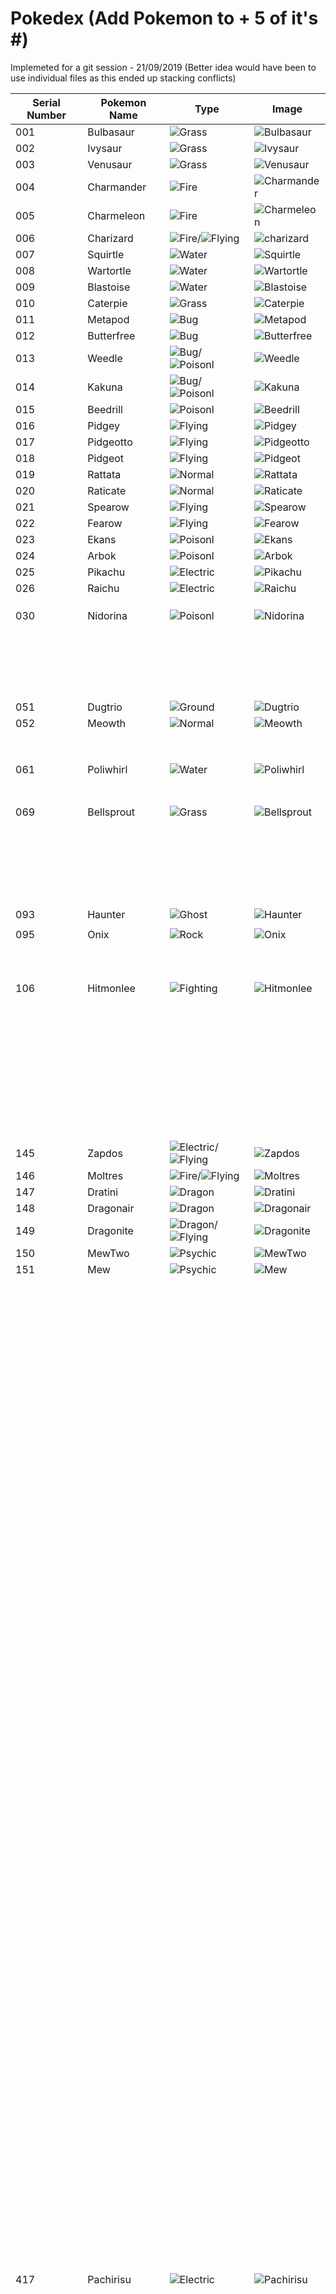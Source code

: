 # Pokedex (Add Pokemon to + 5 of it's #)
Implemeted for a git session - 21/09/2019 (Better idea would have been to use individual files as this ended up stacking conflicts)

| Serial Number | Pokemon Name | Type | Image |
| --- |---| --- | --- |
| 001 | Bulbasaur | ![Grass](https://vignette.wikia.nocookie.net/pokemon/images/4/46/Type_Grass.gif) | ![Bulbasaur](https://assets.pokemon.com/assets/cms2/img/pokedex/full/001.png)|
| 002 | Ivysaur | ![Grass](https://vignette.wikia.nocookie.net/pokemon/images/4/46/Type_Grass.gif) | ![Ivysaur](https://assets.pokemon.com/assets/cms2/img/pokedex/full/002.png)|
| 003 | Venusaur | ![Grass](https://vignette.wikia.nocookie.net/pokemon/images/4/46/Type_Grass.gif) | ![Venusaur](https://assets.pokemon.com/assets/cms2/img/pokedex/full/003.png)|
|004|Charmander|![Fire](https://vignette.wikia.nocookie.net/pokemon/images/4/4d/Type_Fire.gif)|![Charmander](https://assets.pokemon.com/assets/cms2/img/pokedex/full/004.png)|
| 005 |Charmeleon|![Fire](https://vignette.wikia.nocookie.net/pokemon/images/4/4d/Type_Fire.gif)|![Charmeleon](https://assets.pokemon.com/assets/cms2/img/pokedex/full/005.png)|
| 006 | Charizard | ![Fire](https://vignette.wikia.nocookie.net/pokemon/images/4/4d/Type_Fire.gif)/![Flying](https://vignette.wikia.nocookie.net/pokemon/images/4/4b/Type_Flying.gif) | ![charizard](https://assets.pokemon.com/assets/cms2/img/pokedex/full/006.png)|
| 007 | Squirtle | ![Water](https://vignette.wikia.nocookie.net/pokemon/images/e/ed/Type_Water.gif) | ![Squirtle](https://assets.pokemon.com/assets/cms2/img/pokedex/full/007.png)|
| 008 | Wartortle |![Water](https://vignette.wikia.nocookie.net/pokemon/images/e/ed/Type_Water.gif)|![Wartortle](https://assets.pokemon.com/assets/cms2/img/pokedex/full/008.png)|
| 009 | Blastoise |![Water](https://vignette.wikia.nocookie.net/pokemon/images/e/ed/Type_Water.gif)|![Blastoise](https://assets.pokemon.com/assets/cms2/img/pokedex/full/009.png)|
| 010 | Caterpie | ![Grass](https://vignette.wikia.nocookie.net/pokemon/images/4/46/Type_Grass.gif) | ![Caterpie](https://assets.pokemon.com/assets/cms2/img/pokedex/full/010.png)|
| 011 | Metapod | ![Bug](https://vignette.wikia.nocookie.net/pokemon/images/6/64/Type_Bug.gif) | ![Metapod](https://assets.pokemon.com/assets/cms2/img/pokedex/full/011.png)|
| 012 | Butterfree | ![Bug](https://vignette.wikia.nocookie.net/pokemon/images/6/64/Type_Bug.gif) | ![Butterfree](https://assets.pokemon.com/assets/cms2/img/pokedex/full/012.png)|
| 013 |Weedle|![Bug](https://vignette.wikia.nocookie.net/pokemon/images/6/64/Type_Bug.gif)/![Poisonl](https://vignette.wikia.nocookie.net/pokemon/images/8/82/Type_Poison.gif)|![Weedle](https://assets.pokemon.com/assets/cms2/img/pokedex/full/013.png)|
| 014 |Kakuna|![Bug](https://vignette.wikia.nocookie.net/pokemon/images/6/64/Type_Bug.gif)/![Poisonl](https://vignette.wikia.nocookie.net/pokemon/images/8/82/Type_Poison.gif)|![Kakuna](https://assets.pokemon.com/assets/cms2/img/pokedex/full/014.png)|
| 015 | Beedrill  | ![Poisonl](https://vignette.wikia.nocookie.net/pokemon/images/8/82/Type_Poison.gif)| ![Beedrill](https://assets.pokemon.com/assets/cms2/img/pokedex/full/015.png)| 
| 016 | Pidgey | ![Flying](https://vignette.wikia.nocookie.net/pokemon/images/4/4b/Type_Flying.gif) | ![Pidgey](https://assets.pokemon.com/assets/cms2/img/pokedex/full/016.png)|
| 017 |Pidgeotto|![Flying](https://vignette.wikia.nocookie.net/pokemon/images/4/4b/Type_Flying.gif) |![Pidgeotto](https://assets.pokemon.com/assets/cms2/img/pokedex/full/017.png)|
| 018 |Pidgeot|![Flying](https://vignette.wikia.nocookie.net/pokemon/images/4/4b/Type_Flying.gif)|![Pidgeot](https://assets.pokemon.com/assets/cms2/img/pokedex/full/018.png)|
| 019 | Rattata | ![Normal](https://vignette.wikia.nocookie.net/pokemon/images/6/61/Type_Normal.gif)| ![Rattata](https://assets.pokemon.com/assets/cms2/img/pokedex/full/019.png)|
| 020 | Raticate | ![Normal](https://vignette.wikia.nocookie.net/pokemon/images/6/61/Type_Normal.gif) | ![Raticate](https://assets.pokemon.com/assets/cms2/img/pokedex/full/020.png)|
| 021 | Spearow | ![Flying](https://vignette.wikia.nocookie.net/pokemon/images/4/4b/Type_Flying.gif) | ![Spearow](https://assets.pokemon.com/assets/cms2/img/pokedex/full/021.png)|
| 022 | Fearow | ![Flying](https://vignette.wikia.nocookie.net/pokemon/images/4/4b/Type_Flying.gif) | ![Fearow](https://assets.pokemon.com/assets/cms2/img/pokedex/full/022.png)|
| 023  | Ekans | ![Poisonl](https://vignette.wikia.nocookie.net/pokemon/images/8/82/Type_Poison.gif)| ![Ekans](https://assets.pokemon.com/assets/cms2/img/pokedex/full/023.png)|  
| 024 |Arbok   |![Poisonl](https://vignette.wikia.nocookie.net/pokemon/images/8/82/Type_Poison.gif)|![Arbok](https://assets.pokemon.com/assets/cms2/img/pokedex/full/024.png)  |
| 025 | Pikachu | ![Electric](https://vignette.wikia.nocookie.net/pokemon/images/a/aa/Type_Electric.gif)| ![Pikachu](https://assets.pokemon.com/assets/cms2/img/pokedex/full/025.png)|
| 026 | Raichu | ![Electric](https://vignette.wikia.nocookie.net/pokemon/images/a/aa/Type_Electric.gif)| ![Raichu](https://assets.pokemon.com/assets/cms2/img/pokedex/full/026.png)|
|||||
|||||
|||||
| 030 | Nidorina | ![Poisonl](https://vignette.wikia.nocookie.net/pokemon/images/8/82/Type_Poison.gif) | ![Nidorina](https://assets.pokemon.com/assets/cms2/img/pokedex/full/030.png)|
|||||
|||||
|||||
|||||
|||||
|||||
|||||
|||||
|||||
|||||
|||||
|||||
|||||
|||||
|||||
|||||
|||||
|||||
|||||
|||||
| 051 | Dugtrio| ![Ground](https://vignette.wikia.nocookie.net/pokemon/images/1/1d/Type_Ground.gif)| ![Dugtrio](https://assets.pokemon.com/assets/cms2/img/pokedex/full/051.png)|
| 052 | Meowth| ![Normal](https://vignette.wikia.nocookie.net/pokemon/images/6/61/Type_Normal.gif)| ![Meowth](https://assets.pokemon.com/assets/cms2/img/pokedex/full/052.png)|
|||||
|||||
|||||
|||||
|||||
|||||
|||||
|||||
| 061 | Poliwhirl| ![Water](https://vignette.wikia.nocookie.net/pokemon/images/e/ed/Type_Water.gif) | ![Poliwhirl](https://assets.pokemon.com/assets/cms2/img/pokedex/full/061.png)|
|||||
|||||
|||||
|||||
|||||
|||||
|||||
| 069 | Bellsprout | ![Grass](https://vignette.wikia.nocookie.net/pokemon/images/4/46/Type_Grass.gif) | ![Bellsprout](https://assets.pokemon.com/assets/cms2/img/pokedex/full/069.png)|
|||||
|||||
|||||
|||||
|||||
|||||
|||||
|||||
|||||
|||||
|||||
|||||
|||||
|||||
|||||
|||||
|||||
|||||
|||||
|||||
|||||
|||||
|||||
| 093 | Haunter | ![Ghost](https://vignette.wikia.nocookie.net/pokemon/images/f/f2/Type_Ghost.gif) | ![Haunter](https://assets.pokemon.com/assets/cms2/img/pokedex/full/093.png)|
|||||
| 095 | Onix | ![Rock](https://vignette.wikia.nocookie.net/pokemon/images/b/b3/Type_Rock.gif) | ![Onix](https://assets.pokemon.com/assets/cms2/img/pokedex/full/095.png)|
|||||
|||||
|||||
|||||
|||||
|||||
|||||
|||||
|||||
|||||
|106| Hitmonlee | ![Fighting](https://vignette.wikia.nocookie.net/pokemon/images/6/6b/Type_Fighting.gif) |![Hitmonlee](https://assets.pokemon.com/assets/cms2/img/pokedex/full/106.png)|
|||||
|||||
|||||
|||||
|||||
|||||
|||||
|||||
|||||
|||||
|||||
|||||
|||||
|||||
|||||
|||||
|||||
|||||
|||||
|||||
|||||
|||||
|||||
|||||
|||||
|||||
|||||
|||||
|||||
|||||
|||||
|||||
|||||
|||||
|||||
|||||
|||||
|||||
|145| Zapdos | ![Electric](https://vignette.wikia.nocookie.net/pokemon/images/a/aa/Type_Electric.gif)/![Flying](https://vignette.wikia.nocookie.net/pokemon/images/4/4b/Type_Flying.gif) | ![Zapdos](https://assets.pokemon.com/assets/cms2/img/pokedex/full/145.png)|
|146| Moltres | ![Fire](https://vignette.wikia.nocookie.net/pokemon/images/4/4d/Type_Fire.gif)/![Flying](https://vignette.wikia.nocookie.net/pokemon/images/4/4b/Type_Flying.gif) | ![Moltres](https://assets.pokemon.com/assets/cms2/img/pokedex/full/146.png)|
|147| Dratini | ![Dragon](https://vignette.wikia.nocookie.net/pokemon/images/2/26/Type_Dragon.gif) | ![Dratini](https://assets.pokemon.com/assets/cms2/img/pokedex/full/147.png)|
|148| Dragonair | ![Dragon](https://vignette.wikia.nocookie.net/pokemon/images/2/26/Type_Dragon.gif) | ![Dragonair](https://assets.pokemon.com/assets/cms2/img/pokedex/full/148.png)|
|149| Dragonite | ![Dragon](https://vignette.wikia.nocookie.net/pokemon/images/2/26/Type_Dragon.gif)/![Flying](https://vignette.wikia.nocookie.net/pokemon/images/4/4b/Type_Flying.gif) | ![Dragonite](https://assets.pokemon.com/assets/cms2/img/pokedex/full/149.png)|
|150| MewTwo | ![Psychic](https://vignette.wikia.nocookie.net/pokemon/images/6/65/Type_Psychic.gif) | ![MewTwo](https://assets.pokemon.com/assets/cms2/img/pokedex/full/150.png)|
|151| Mew | ![Psychic](https://vignette.wikia.nocookie.net/pokemon/images/6/65/Type_Psychic.gif) | ![Mew](https://assets.pokemon.com/assets/cms2/img/pokedex/full/151.png)|
|||||
|||||
|||||
|||||
|||||
|||||
|||||
|||||
|||||
|||||
|||||
|||||
|||||
|||||
|||||
|||||
|||||
|||||
|||||
|||||
|||||
|||||
|||||
|||||
|||||
|||||
|||||
|||||
|||||
|||||
|||||
|||||
|||||
|||||
|||||
|||||
|||||
|||||
|||||
|||||
|||||
|||||
|||||
|||||
|||||
|||||
|||||
|||||
|||||
|||||
|||||
|||||
|||||
|||||
|||||
|||||
|||||
|||||
|||||
|||||
|||||
|||||
|||||
|||||
|||||
|||||
|||||
|||||
|||||
|||||
|||||
|||||
|||||
|||||
|||||
|||||
|||||
|||||
|||||
|||||
|||||
|||||
|||||
|||||
|||||
|||||
|||||
|||||
|||||
|||||
|||||
|||||
|||||
|||||
|||||
|||||
|||||
|||||
|||||
|||||
|||||
|||||
|||||
|||||
|||||
|||||
|||||
|||||
|||||
|||||
|||||
|||||
|||||
|||||
|||||
|||||
|||||
|||||
|||||
|||||
|||||
|||||
|||||
|||||
|||||
|||||
|||||
|||||
|||||
|||||
|||||
|||||
|||||
|||||
|||||
|||||
|||||
|||||
|||||
|||||
|||||
|||||
|||||
|||||
|||||
|||||
|||||
|||||
|||||
|||||
|||||
|||||
|||||
|||||
|||||
|||||
|||||
|||||
|||||
|||||
|||||
|||||
|||||
|||||
|||||
|||||
|||||
|||||
|||||
|||||
|||||
|||||
|||||
|||||
|||||
|||||
|||||
|||||
|||||
|||||
|||||
|||||
|||||
|||||
|||||
|||||
|||||
|||||
|||||
|||||
|||||
|||||
|||||
|||||
|||||
|||||
|||||
|||||
|||||
|||||
|||||
|||||
|||||
|||||
|||||
|||||
|||||
|||||
|||||
|||||
|||||
|||||
|||||
|||||
|||||
|||||
|||||
|||||
|||||
|||||
|||||
|||||
|||||
|||||
|||||
|||||
|||||
|||||
|||||
|||||
|||||
|||||
|||||
|||||
|||||
|||||
|||||
|||||
|||||
|||||
|||||
|||||
|||||
|||||
|||||
|||||
|||||
|||||
|||||
|||||
|||||
|||||
|||||
|||||
|||||
|||||
|||||
|||||
|||||
|||||
|||||
|||||
|||||
|||||
|||||
|417| Pachirisu | ![Electric](https://vignette.wikia.nocookie.net/pokemon/images/a/aa/Type_Electric.gif) | ![Pachirisu](https://assets.pokemon.com/assets/cms2/img/pokedex/full/417.png)|
|||||
|||||
|||||
|||||
|||||
|||||
|||||
|||||
|||||
|||||
|||||
|||||
|||||
|||||
|||||
|||||
|||||
|||||
|||||
|||||
|||||
|||||
|||||
|||||
|||||
|||||
|||||
|||||
|||||
|||||
|||||
|||||
|||||
|||||
|||||
|||||
|||||
|||||
|||||
|||||
|||||
|||||
|||||
|||||
|||||
|||||
|||||
|||||
|||||
|||||
|||||
|||||
|||||
|||||
|||||
|||||
|||||
|||||
|||||
|||||
|||||
|||||
|||||
|||||
|||||
|483|Dialga|![Steel](https://vignette.wikia.nocookie.net/pokemon/images/a/ab/Type_Steel.gif)/![Dragon](https://vignette.wikia.nocookie.net/pokemon/images/2/26/Type_Dragon.gif)| ![Dialga](https://assets.pokemon.com/assets/cms2/img/pokedex/full/483.png)|
|484|Palkia|![Water](https://vignette.wikia.nocookie.net/pokemon/images/e/ed/Type_Water.gif)/![Dragon](https://vignette.wikia.nocookie.net/pokemon/images/2/26/Type_Dragon.gif)|![Palkia](https://assets.pokemon.com/assets/cms2/img/pokedex/full/484.png)|
|||||
|||||
|487|Giratina|![Ghost](https://vignette.wikia.nocookie.net/pokemon/images/f/f2/Type_Ghost.gif)/![Dragon](https://vignette.wikia.nocookie.net/pokemon/images/2/26/Type_Dragon.gif)|![Giratina](https://assets.pokemon.com/assets/cms2/img/pokedex/full/487.png)|
|||||
|||||
|||||
| 491 | Darkrai | ![Dark](https://vignette.wikia.nocookie.net/pokemon/images/0/0d/Type_Dark.gif) | ![Darkrai](https://assets.pokemon.com/assets/cms2/img/pokedex/full/491.png)|
|||||
| 493 | Arceus | ![Normal](https://vignette.wikia.nocookie.net/pokemon/images/6/61/Type_Normal.gif) | ![Arceus](https://assets.pokemon.com/assets/cms2/img/pokedex/full/493.png)|
|||||
|||||
|||||
|||||
|||||
|||||
|||||
|||||
|||||
|||||
|||||
|||||
|||||
|||||
|||||
|||||
|||||
|||||
|||||
|||||
|||||
|||||
|||||
|||||
|||||
|||||
|||||
|||||
|||||
|||||
|||||
|||||
|||||
|||||
|||||
|||||
|||||
|||||
|||||
|||||
|||||
|||||
|||||
|||||
|||||
|||||
|||||
|||||
|||||
|||||
|||||
|||||
|||||
|||||
|||||
|||||
|||||
|||||
|||||
|||||
|||||
|||||
|||||
|||||
|||||
|||||
|||||
|||||
|||||
|||||
|||||
|||||
|||||
|||||
|||||
|||||
|||||
|||||
|||||
|||||
|||||
|||||
|||||
|||||
|||||
|||||
|||||
|||||
|||||
|||||
|||||
|||||
|||||
|||||
|||||
|||||
|||||
|||||
|||||
|||||
|||||
|||||
|||||
|||||
|||||
|||||
|||||
|||||
|||||
|||||
|||||
|||||
|||||
|||||
|||||
|||||
|||||
|||||
|||||
|||||
|||||
|||||
|||||
|||||
|||||
|||||
|||||
|||||
|||||
|||||
|||||
|||||
|||||
|||||
|||||
|||||
|||||
|||||
|||||
|||||
|||||
|||||
|||||
|||||
|||||
|||||
|||||
|||||
|||||
|||||
|||||
|||||
|||||
|||||
|||||
|||||
|||||
|||||
|||||
|||||
|||||
|||||
|||||
|||||
|||||
|||||
|||||
|||||
|||||
|||||
|||||
|||||
|||||
|||||
|||||
|||||
|||||
|||||
|||||
|||||
|||||
|||||
|||||
|||||
|||||
|||||
|||||
|||||
|||||
|||||
|||||
|||||
|||||
|||||
|||||
|||||
|||||
|||||
|||||
|||||
|||||
|||||
|||||
|||||
|||||
|||||
|||||
|||||
|||||
|||||
|||||
|||||
|||||
|||||
|||||
|||||
|||||
|||||
|||||
|||||
|||||
|||||
|||||
|||||
|||||
|||||
|||||
|||||
| 722 | Rowlet | ![Grass](https://vignette.wikia.nocookie.net/pokemon/images/4/46/Type_Grass.gif)/![Flying](https://vignette.wikia.nocookie.net/pokemon/images/4/4b/Type_Flying.gif) | ![Rowlet](https://assets.pokemon.com/assets/cms2/img/pokedex/full/722.png)|
| 723 | Dartrix | ![Grass](https://vignette.wikia.nocookie.net/pokemon/images/4/46/Type_Grass.gif)/![Flying](https://vignette.wikia.nocookie.net/pokemon/images/4/4b/Type_Flying.gif) | ![Dartrix](https://assets.pokemon.com/assets/cms2/img/pokedex/full/723.png)|
| 724 | Decidueye | ![Grass](https://vignette.wikia.nocookie.net/pokemon/images/4/46/Type_Grass.gif)/![Ghost](https://vignette.wikia.nocookie.net/pokemon/images/f/f2/Type_Ghost.gif) | ![Decidueye](https://assets.pokemon.com/assets/cms2/img/pokedex/full/724.png)|
| 725 | Litten | ![Fire](https://vignette.wikia.nocookie.net/pokemon/images/4/4d/Type_Fire.gif) | ![Litten](https://assets.pokemon.com/assets/cms2/img/pokedex/full/725.png)|
| 726 | Torracat | ![Fire](https://vignette.wikia.nocookie.net/pokemon/images/4/4d/Type_Fire.gif) | ![Torracat](https://assets.pokemon.com/assets/cms2/img/pokedex/full/726.png)|
| 727 | Incineroar | ![Fire](https://vignette.wikia.nocookie.net/pokemon/images/4/4d/Type_Fire.gif)/![Dark](https://vignette.wikia.nocookie.net/pokemon/images/0/0d/Type_Dark.gif) | ![Incineroar](https://assets.pokemon.com/assets/cms2/img/pokedex/full/727.png)|
|||||
|||||
|||||
|||||
|||||
|||||
|||||
|||||
|||||
|||||
|||||
|||||
|||||
|||||
|||||
|||||
|||||
|||||
|||||
|||||
|||||
|||||
|||||
|||||
|||||
|||||
|||||
|||||
|||||
|||||
|||||
|||||
|||||
|||||
|||||
|||||
|||||
|||||
|||||
|||||
|||||
|||||
|||||
|||||
|||||
|||||
|||||
|||||
|||||
|||||
|||||
|||||
|||||
|||||
|||||
|||||
|||||
|||||
|||||
|||||
|||||
|||||
|||||
|791|Solgaleo|![Psychic](https://vignette.wikia.nocookie.net/pokemon/images/6/65/Type_Psychic.gif)/![Steel](https://vignette.wikia.nocookie.net/pokemon/images/a/ab/Type_Steel.gif)|![Solgaleo](https://assets.pokemon.com/assets/cms2/img/pokedex/full/791.png)|
|||||
|||||
|||||
|||||
|||||
|||||
|||||
|||||
|||||
|||||
|||||
|||||
|||||
|||||
|||||
|807|Zeraora|![Electric](https://vignette.wikia.nocookie.net/pokemon/images/a/aa/Type_Electric.gif)|![Zeraora](https://assets.pokemon.com/assets/cms2/img/pokedex/full/807.png)|

Link Legends for the Pokemon types :-

![Bug](https://vignette.wikia.nocookie.net/pokemon/images/6/64/Type_Bug.gif)
![Dark](https://vignette.wikia.nocookie.net/pokemon/images/0/0d/Type_Dark.gif)
![Dragon](https://vignette.wikia.nocookie.net/pokemon/images/2/26/Type_Dragon.gif)
![Electric](https://vignette.wikia.nocookie.net/pokemon/images/a/aa/Type_Electric.gif)
![Fairy](https://vignette.wikia.nocookie.net/pokemon/images/7/74/Type_Fairy.gif)
![Fighting](https://vignette.wikia.nocookie.net/pokemon/images/6/6b/Type_Fighting.gif)
![Fire](https://vignette.wikia.nocookie.net/pokemon/images/4/4d/Type_Fire.gif)
![Flying](https://vignette.wikia.nocookie.net/pokemon/images/4/4b/Type_Flying.gif)
![Ghost](https://vignette.wikia.nocookie.net/pokemon/images/f/f2/Type_Ghost.gif)
![Grass](https://vignette.wikia.nocookie.net/pokemon/images/4/46/Type_Grass.gif)
![Ground](https://vignette.wikia.nocookie.net/pokemon/images/1/1d/Type_Ground.gif)
![Ice](https://vignette.wikia.nocookie.net/pokemon/images/8/84/Type_Ice.gif)
![Normal](https://vignette.wikia.nocookie.net/pokemon/images/6/61/Type_Normal.gif)
![Poison](https://vignette.wikia.nocookie.net/pokemon/images/8/82/Type_Poison.gif)
![Psychic](https://vignette.wikia.nocookie.net/pokemon/images/6/65/Type_Psychic.gif)
![Rock](https://vignette.wikia.nocookie.net/pokemon/images/b/b3/Type_Rock.gif)
![Steel](https://vignette.wikia.nocookie.net/pokemon/images/a/ab/Type_Steel.gif)
![Water](https://vignette.wikia.nocookie.net/pokemon/images/e/ed/Type_Water.gif)
